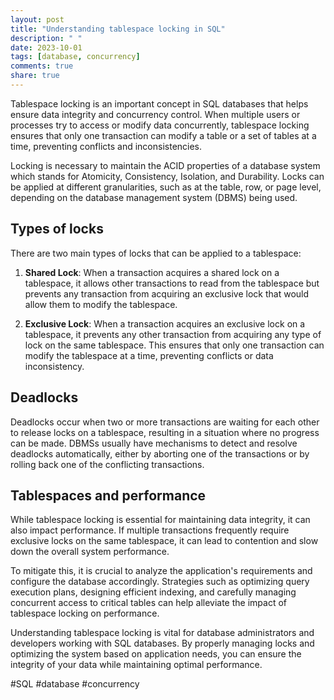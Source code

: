 ```yaml
---
layout: post
title: "Understanding tablespace locking in SQL"
description: " "
date: 2023-10-01
tags: [database, concurrency]
comments: true
share: true
---
```


Tablespace locking is an important concept in SQL databases that helps ensure data integrity and concurrency control. When multiple users or processes try to access or modify data concurrently, tablespace locking ensures that only one transaction can modify a table or a set of tables at a time, preventing conflicts and inconsistencies.

Locking is necessary to maintain the ACID properties of a database system which stands for Atomicity, Consistency, Isolation, and Durability. Locks can be applied at different granularities, such as at the table, row, or page level, depending on the database management system (DBMS) being used.

## Types of locks
There are two main types of locks that can be applied to a tablespace:

1. **Shared Lock**: When a transaction acquires a shared lock on a tablespace, it allows other transactions to read from the tablespace but prevents any transaction from acquiring an exclusive lock that would allow them to modify the tablespace.

2. **Exclusive Lock**: When a transaction acquires an exclusive lock on a tablespace, it prevents any other transaction from acquiring any type of lock on the same tablespace. This ensures that only one transaction can modify the tablespace at a time, preventing conflicts or data inconsistency.

## Deadlocks
Deadlocks occur when two or more transactions are waiting for each other to release locks on a tablespace, resulting in a situation where no progress can be made. DBMSs usually have mechanisms to detect and resolve deadlocks automatically, either by aborting one of the transactions or by rolling back one of the conflicting transactions.

## Tablespaces and performance
While tablespace locking is essential for maintaining data integrity, it can also impact performance. If multiple transactions frequently require exclusive locks on the same tablespace, it can lead to contention and slow down the overall system performance.

To mitigate this, it is crucial to analyze the application's requirements and configure the database accordingly. Strategies such as optimizing query execution plans, designing efficient indexing, and carefully managing concurrent access to critical tables can help alleviate the impact of tablespace locking on performance.

Understanding tablespace locking is vital for database administrators and developers working with SQL databases. By properly managing locks and optimizing the system based on application needs, you can ensure the integrity of your data while maintaining optimal performance.

#SQL #database #concurrency